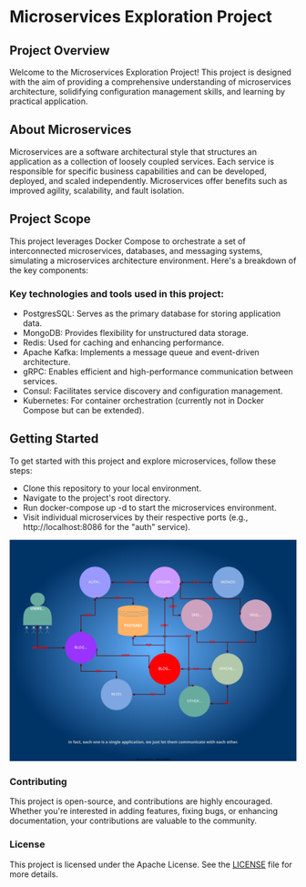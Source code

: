 # Microservices Exploration Project

## Project Overview
Welcome to the Microservices Exploration Project! This project is designed with the aim of providing a comprehensive understanding of microservices architecture, solidifying configuration management skills, and learning by practical application.

## About Microservices
Microservices are a software architectural style that structures an application as a collection of loosely coupled services. Each service is responsible for specific business capabilities and can be developed, deployed, and scaled independently. Microservices offer benefits such as improved agility, scalability, and fault isolation.

## Project Scope
This project leverages Docker Compose to orchestrate a set of interconnected microservices, databases, and messaging systems, simulating a microservices architecture environment. Here's a breakdown of the key components:

### Key technologies and tools used in this project:
* PostgresSQL: Serves as the primary database for storing application data.
* MongoDB: Provides flexibility for unstructured data storage.
* Redis: Used for caching and enhancing performance.
* Apache Kafka: Implements a message queue and event-driven architecture.
* gRPC: Enables efficient and high-performance communication between services.
* Consul: Facilitates service discovery and configuration management.
* Kubernetes: For container orchestration (currently not in Docker Compose but can be extended).

## Getting Started
To get started with this project and explore microservices, follow these steps:

* Clone this repository to your local environment.
* Navigate to the project's root directory.
* Run docker-compose up -d to start the microservices environment.
* Visit individual microservices by their respective ports (e.g., http://localhost:8086 for the "auth" service).

![](microservice.svg)

### Contributing
This project is open-source, and contributions are highly encouraged. Whether you're interested in adding features, fixing bugs, or enhancing documentation, your contributions are valuable to the community.


### License
This project is licensed under the Apache License. See the [LICENSE](https://github.com/mstgnz/microservice/blob/main/LICENSE) file for more details.